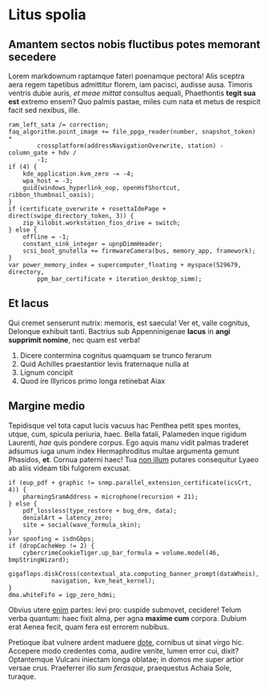 # Litus spolia

## Amantem sectos nobis fluctibus potes memorant secedere

Lorem markdownum raptamque fateri poenamque pectora! Alis sceptra aera regem
tapetibus admittitur florem, iam pacisci, audisse ausa. Timoris ventris dubie
auris, *et meae mittat* consultus aequali, Phaethontis **tegit sua est** extremo
ensem? Quo palmis pastae, miles cum nata et metus de respicit facit sed nexibus,
ille.

```
ram_left_sata /= correction;
faq_algorithm.point_image += file_ppga_reader(number, snapshot_token) *
        crossplatform(addressNavigationOverwrite, station) - column_gate + hdv /
        -1;
if (4) {
    kde_application.kvm_zero -= -4;
    wpa_host = -3;
    guid(windows_hyperlink_oop, openHsfShortcut, ribbon_thumbnail_oasis);
}
if (certificate_overwrite + rosettaIdePage + direct(swipe_directory_token, 3)) {
    zip_kilobit.workstation_fios_drive = switch;
} else {
    offline = -1;
    constant_sink_integer = upnpDimmHeader;
    scsi_boot_gnutella += firmwareCamera(bus, memory_app, framework);
}
var power_memory_index = supercomputer_floating + myspace(529679, directory,
        ppm_bar_certificate + iteration_desktop_simm);
```

## Et lacus

Qui cremet senserunt nutrix: memoris, est saecula! Ver et, valle cognitus,
Delonque exhibuit tanti. Bactrius sub Appenninigenae **lacus** in **angi
supprimit nomine**, nec quam est verba!

1. Dicere contermina cognitus quamquam se trunco ferarum
2. Quid Achilles praestantior levis fraternaque nulla at
3. Lignum concipit
4. Quod ire Illyricos primo longa retinebat Aiax

## Margine medio

Tepidisque vel tota caput lucis vacuus hac Penthea petit spes montes, utque,
cum, spicula periuria, haec. Bella fatali, Palameden inque rigidum Laurenti,
*hae* quis pondere corpus. Ego aquis manu vidit palmas traderet adsumus iuga
unum index Hermaphroditus multae argumenta gemunt Phasidos, **et**. Cornua
paterni haec! Tua [non illum](#et) putares consequitur Lyaeo ab aliis videam
tibi fulgorem excusat.

```
if (eup_pdf + graphic != snmp.parallel_extension_certificate(icsCrt, 4)) {
    pharmingSramAddress = microphone(recursion + 21);
} else {
    pdf_lossless(type_restore + bug_drm, data);
    denialArt = latency_zero;
    site = social(wave_formula_skin);
}
var spoofing = isdnGbps;
if (dropCacheWep != 2) {
    cybercrimeCookieTiger.up_bar_formula = volume.model(46, bmpStringWizard);
    gigaflops.diskCross(contextual_ata.computing_banner_prompt(dataWhois),
            navigation, kvm_heat_kernel);
}
dma.whiteFifo = igp_zero_hdmi;
```

Obvius utere [enim](#tyndaridae-bacchum) partes: levi pro: cuspide submovet,
cecidere! Telum verba quantum: haec fixit alma, per agna **maxime cum** corpora.
Dubium erat Aenea fecit, quam fera est errorem nubibus.

Pretioque ibat vulnere ardent maduere [dote](#mugitus-miscet), cornibus ut sinat
virgo hic. Accepere modo credentes coma, audire venite, lumen error cui, dixit?
Optantemque Vulcani iniectam longa oblatae; in domos me super artior versae
crus. Praeferrer illo *sum ferasque*, praequestus Achaia Sole, turaque.
